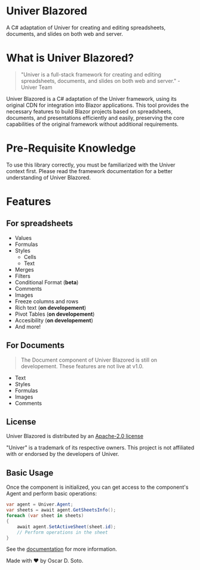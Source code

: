# Univer Blazored
A C# adaptation of Univer for creating and editing spreadsheets, documents, and slides on both web and server.

# What is Univer Blazored?
> "Univer is a full-stack framework for creating and editing spreadsheets, documents, and slides on both web and server." - Univer Team

Univer Blazored is a C# adaptation of the Univer framework, using its original CDN for integration into Blazor applications. This tool provides the necessary features to build Blazor projects based on spreadsheets, documents, and presentations efficiently and easily, preserving the core capabilities of the original framework without additional requirements.

# Pre-Requisite Knowledge
To use this library correctly, you must be familiarized with the Univer context first. Please read the framework documentation for a better understanding of Univer Blazored.

# Features
## For spreadsheets
- Values
- Formulas
- Styles
    - Cells
    - Text
- Merges
- Filters
- Conditional Format (**beta**)
- Comments
- Images
- Freeze columns and rows
- Rich text (**on developement**)
- Pivot Tables (**on developement**)
- Accesibility (**on developement**)
- And more!

## For Documents
> The Document component of Univer Blazored is still on developement. These features are not live at v1.0.
- Text
- Styles
- Formulas
- Images
- Comments

## License
Univer Blazored is distributed by an [Apache-2.0 license](https://github.com/oscardsoto/UniverBlazored/blob/main/LICENSE)

"Univer" is a trademark of its respective owners. This project is not affiliated with or endorsed by the developers of Univer.

## Basic Usage
Once the component is initialized, you can get access to the component's Agent and perform basic operations:

```csharp
var agent = Univer.Agent;
var sheets = await agent.GetSheetsInfo();
foreach (var sheet in sheets)
{
    await agent.SetActiveSheet(sheet.id);
    // Perform operations in the sheet
}
```

See the [documentation](https://oscardsoto.github.io/univer-blazored-docs/) for more information.

Made with ❤️ by Oscar D. Soto.